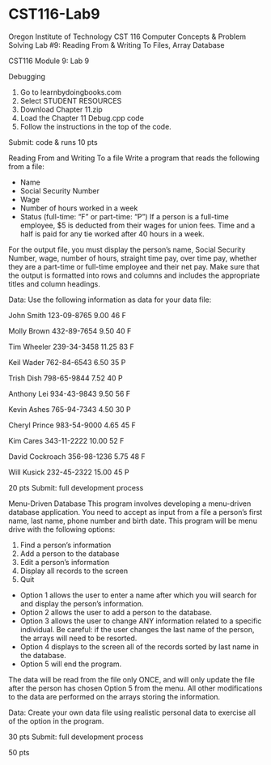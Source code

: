# CST116-Lab9
Oregon Institute of Technology
CST 116 Computer Concepts & Problem Solving
Lab #9: Reading From & Writing To Files, Array Database


CST116
Module 9: Lab 9


Debugging


1. Go to learnbydoingbooks.com
2. Select STUDENT RESOURCES
3. Download Chapter 11.zip
4. Load the Chapter 11 Debug.cpp code
5. Follow the instructions in the top of the code.


Submit: code & runs
10 pts


Reading From and Writing To a file
Write a program that reads the following from a file:
* Name
* Social Security Number
* Wage
* Number of hours worked in a week
* Status (full-time: “F” or part-time: “P”)
If a person is a full-time employee, $5 is deducted from their wages for union fees.
Time and a half is paid for any tie worked after 40 hours in a week.


For the output file, you must display the person’s name, Social Security Number, wage, number of hours, straight time pay, over time pay, whether they are a part-time or full-time employee and their net pay.
Make sure that the output is formatted into rows and columns and includes the appropriate titles and column headings.


Data: Use the following information as data for your data file:


John Smith 123-09-8765 9.00 46 F

Molly Brown 432-89-7654 9.50 40 F

Tim Wheeler 239-34-3458 11.25 83 F

Keil Wader 762-84-6543 6.50 35 P

Trish Dish 798-65-9844 7.52 40 P

Anthony Lei 934-43-9843 9.50 56 F

Kevin Ashes 765-94-7343 4.50 30 P

Cheryl Prince 983-54-9000 4.65 45 F

Kim Cares 343-11-2222 10.00 52 F

David Cockroach 356-98-1236 5.75 48 F

Will Kusick 232-45-2322 15.00 45 P


20 pts
Submit: full development process


Menu-Driven Database
This program involves developing a menu-driven database application. 
You need to accept as input from a file a person’s first name, last name, phone number and birth date.
This program will be menu drive with the following options:
1. Find a person’s information
2. Add a person to the database
3. Edit a person’s information
4. Display all records to the screen
5. Quit


* Option 1 allows the user to enter a name after which you will search for and display the person’s information.
* Option 2 allows the user to add a person to the database.
* Option 3 allows the user to change ANY information related to a specific individual. Be careful: if the user changes the last name of the person, the arrays will need to be resorted.
* Option 4 displays to the screen all of the records sorted by last name in the database.
* Option 5 will end the program.


The data will be read from the file only ONCE, and will only update the file after the person has chosen Option 5 from the menu.
All other modifications to the data are performed on the arrays storing the information.


Data: Create your own data file using realistic personal data to exercise all of the option in the program.




30 pts
Submit: full development process


50 pts
